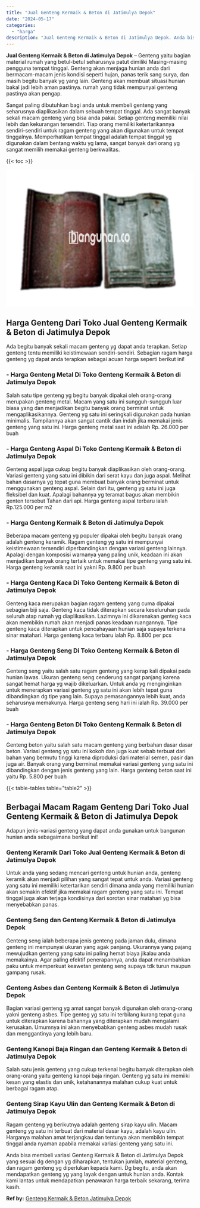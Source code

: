 ```yaml
---
title: "Jual Genteng Kermaik & Beton di Jatimulya Depok"
date: "2024-05-17"
categories: 
  - "harga"
description: "Jual Genteng Kermaik & Beton di Jatimulya Depok. Anda bisa membeli variasi Genteng Kermaik & Beton di Jatimulya Depok yang sesuai dg dengan yg diharapkan, te..."
---
```


**Jual Genteng Kermaik & Beton di Jatimulya Depok** – Genteng yaitu bagian material rumah yang betul-betul seharusnya patut dimiliki Masing-masing pengguna tempat tinggal. Genteng akan menjaga hunian anda dari bermacam-macam jenis kondisi seperti hujan, panas terik sang surya, dan masih begitu banyak yg yang lain. Genteng akan membuat situasi hunian bakal jadi lebih aman pastinya. rumah yang tidak mempunyai genteng pastinya akan pengap.

Sangat paling dibutuhkan bagi anda untuk membeli genteng yang seharusnya diaplikasikan dalam sebuah tempat tinggal. Ada sangat banyak sekali macam genteng yang bisa anda pakai. Setiap genteng memiliki nilai lebih dan kekurangan tersendiri. Tiap orang memiliki ketertarikannya sendiri-sendiri untuk ragam genteng yang akan digunakan untuk tempat tinggalnya. Memperhatikan tempat tinggal adalah tempat tinggal yg digunakan dalam bentang waktu yg lama, sangat banyak dari orang yg sangat memilih memakai genteng berkwalitas.

{{< toc >}}

![Jual Genteng Kermaik & Beton di Jatimulya Depok](/images/genteng-minimalis-murah18.png)

## Harga Genteng Dari Toko Jual Genteng Kermaik & Beton di Jatimulya Depok

Ada begitu banyak sekali macam genteng yg dapat anda terapkan. Setiap genteng tentu memiliki keistimewaan sendiri-sendiri. Sebagian ragam harga genteng yg dapat anda terapkan sebagai acuan harga seperti berikut ini!

### \- Harga Genteng Metal Di Toko Genteng Kermaik & Beton di Jatimulya Depok

Salah satu tipe genteng yg begitu banyak dipakai oleh orang-orang merupakan genteng metal. Macam yang satu ini sungguh-sungguh luar biasa yang dan menjadikan begitu banyak orang berminat untuk mengaplikasikannya. Genteng yg satu ini seringkali digunakan pada hunian minimalis. Tampilannya akan sangat cantik dan indah jika memakai jenis genteng yang satu ini. Harga genteng metal saat ini adalah Rp. 26.000 per buah

### \- Harga Genteng Aspal Di Toko Genteng Kermaik & Beton di Jatimulya Depok

Genteng aspal juga cukup begitu banyak diaplikasikan oleh orang-orang. Variasi genteng yang satu ini dibikin dari serat kayu dan juga aspal. Melihat bahan dasarnya yg tepat guna membuat banyak orang berminat untuk menggunakan genteng aspal. Selain dari itu, genteng yg satu ini juga fleksibel dan kuat. Apalagi bahannya yg teramat bagus akan membikin genten tersebut Tahan dari api. Harga genteng aspal terbaru ialah Rp.125.000 per m2

### \- Harga Genteng Kermaik & Beton di Jatimulya Depok

Beberapa macam genteng yg populer dipakai oleh begitu banyak orang adalah genteng keramik. Ragam genteng yg satu ini mempunyai keistimewaan tersendiri diperbandingkan dengan variasi genteng lainnya. Apalagi dengan komposisi warnanya yang paling unik, keadaan ini akan menjadikan banyak orang tertaik untuk memakai tipe genteng yang satu ini. Harga genteng keramik saat ini yakni Rp. 9.800 per buah

### \- Harga Genteng Kaca Di Toko Genteng Kermaik & Beton di Jatimulya Depok

Genteng kaca merupakan bagian ragam genteng yang cuma dipakai sebagian biji saja. Genteng kaca tidak diterapkan secara keseluruhan pada seluruh atap rumah yg diaplikasikan. Lazimnya ini dikarenakan genteg kaca akan membikin rumah akan menjadi panas keadaan ruangannya. Tipe genteng kaca diterapkan untuk pencahayaan hunian saja supaya terkena sinar matahari. Harga genteng kaca terbaru ialah Rp. 8.800 per pcs

### \- Harga Genteng Seng Di Toko Genteng Kermaik & Beton di Jatimulya Depok

Genteng seng yaitu salah satu ragam genteng yang kerap kali dipakai pada hunian lawas. Ukuran genteng seng cenderung sangat panjang karena sangat hemat harga yg wajib dikeluarkan. Untuk anda yg menginginkan untuk menerapkan variasi genteng yg satu ini akan lebih tepat guna dibandingkan dg tipe yang lain. Supaya pemasangannya lebih kuat, anda seharusnya memakunya. Harga genteng seng hari ini ialah Rp. 39.000 per buah

### \- Harga Genteng Beton Di Toko Genteng Kermaik & Beton di Jatimulya Depok

Genteng beton yaitu salah satu macam genteng yang berbahan dasar dasar beton. Variasi genteng yg satu ini kokoh dan juga kuat sebab terbuat dari bahan yang bermutu tinggi karena diproduksi dari material semen, pasir dan juga air. Banyak orang yang berminat memakai variasi genteng yang satu ini dibandingkan dengan jenis genteng yang lain. Harga genteng beton saat ini yaitu Rp. 5.800 per buah

{{< table-tables table="table2" >}}

## Berbagai Macam Ragam Genteng Dari Toko Jual Genteng Kermaik & Beton di Jatimulya Depok

Adapun jenis-variasi genteng yang dapat anda gunakan untuk bangunan hunian anda sebagaimana berikut ini!

### Genteng Keramik Dari Toko Jual Genteng Kermaik & Beton di Jatimulya Depok

Untuk anda yang sedang mencari genteng untuk hunian anda, genteng keramik akan menjadi pilihan yang sangat tepat untuk anda. Variasi genteng yang satu ini memiliki ketertarikan sendiri dimana anda yang memiliki hunian akan semakin efektif jika memakai ragam genteng yang satu ini. Tempat tinggal juga akan terjaga kondisinya dari sorotan sinar matahari yg bisa menyebabkan panas.

### Genteng Seng dan Genteng Kermaik & Beton di Jatimulya Depok

Genteng seng ialah beberapa jenis genteng pada jaman dulu, dimana genteng ini mempunyai ukuran yang agak panjang. Ukurannya yang pajang mewujudkan genteng yang satu ini paling hemat biaya jikalau anda memakainya. Agar paling efektif penerapannya, anda dapat menambahkan paku untuk memperkuat keawetan genteng seng supaya tdk turun maupun gampang rusak.

### Genteng Asbes dan Genteng Kermaik & Beton di Jatimulya Depok

Bagian variasi genteng yg amat sangat banyak digunakan oleh orang-orang yakni genteng asbes. Tipe genteg yg satu ini terbilang kurang tepat guna untuk diterapkan karena bahannya yang diterapkan mudah mengalami kerusakan. Umumnya ini akan menyebabkan genteng asbes mudah rusak dan menggantinya yang lebih baru.

### Genteng Kanopi Baja Ringan dan Genteng Kermaik & Beton di Jatimulya Depok

Salah satu jenis genteng yang cukup terkenal begitu banyak diterapkan oleh orang-orang yaitu genteng kanopi baja ringan. Genteng yg satu ini memiiki kesan yang elastis dan unik, ketahanannya malahan cukup kuat untuk berbagai ragam atap.

### Genteng Sirap Kayu Ulin dan Genteng Kermaik & Beton di Jatimulya Depok

Ragam genteng yg berikutnya adalah genteng sirap kayu ulin. Macam genteng yg satu ini terbuat dari material dasar kayu, adalah kayu ulin. Harganya malahan amat terjangkau dan tentunya akan membikin tempat tinggal anda nyaman apabila memakai variasi genteng yang satu ini.

Anda bisa membeli variasi Genteng Kermaik & Beton di Jatimulya Depok yang sesuai dg dengan yg diharapkan, tentukan jumlah, material genteng, dan ragam genteng yg diperlukan kepada kami. Dg begitu, anda akan mendapatkan genteng yg yang layak dengan untuk hunian anda. Kontak kami lantas untuk mendapatkan penawaran harga terbaik sekarang, terima kasih.

**Ref by:**  [Genteng Kermaik & Beton  Jatimulya Depok](https://id.wikipedia.org/wiki/Genteng)
